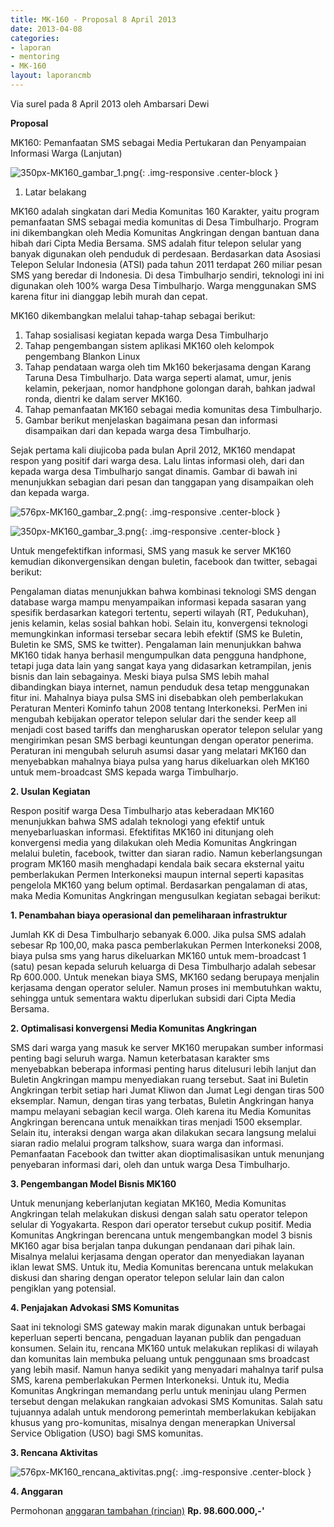 ```yaml
---
title: MK-160 - Proposal 8 April 2013
date: 2013-04-08
categories:
- laporan
- mentoring
- MK-160
layout: laporancmb
---
```


Via surel pada 8 April 2013 oleh Ambarsari Dewi 

**Proposal**

MK160: Pemanfaatan SMS sebagai Media Pertukaran dan Penyampaian Informasi Warga (Lanjutan) 


![350px-MK160_gambar_1.png](/uploads/350px-MK160_gambar_1.png){: .img-responsive .center-block }


1. Latar belakang

MK160 adalah singkatan dari Media Komunitas 160 Karakter, yaitu program pemanfaatan SMS sebagai media komunitas di Desa Timbulharjo. Program ini dikembangkan oleh Media Komunitas Angkringan dengan bantuan dana hibah dari Cipta Media Bersama. SMS adalah fitur telepon selular yang banyak digunakan oleh penduduk di perdesaan. Berdasarkan data Asosiasi Telepon Selular Indonesia (ATSI) pada tahun 2011 terdapat 260 miliar pesan SMS yang beredar di Indonesia. Di desa Timbulharjo sendiri, teknologi ini ini digunakan oleh 100% warga Desa Timbulharjo. Warga menggunakan SMS karena fitur ini dianggap lebih murah dan cepat.

MK160 dikembangkan melalui tahap-tahap sebagai berikut:

1. Tahap sosialisasi kegiatan kepada warga Desa Timbulharjo
2. Tahap pengembangan sistem aplikasi MK160 oleh kelompok pengembang Blankon Linux
3. Tahap pendataan warga oleh tim Mk160 bekerjasama dengan Karang Taruna Desa Timbulharjo. Data warga seperti alamat, umur, jenis kelamin, pekerjaan, nomor handphone golongan darah, bahkan jadwal ronda, dientri ke dalam server MK160.
4. Tahap pemanfaatan MK160 sebagai media komunitas desa Timbulharjo.
5. Gambar berikut menjelaskan bagaimana pesan dan informasi disampaikan dari dan kepada warga desa Timbulharjo.

Sejak pertama kali diujicoba pada bulan April 2012, MK160 mendapat respon yang positif dari warga desa. Lalu lintas informasi oleh, dari dan kepada warga desa Timbulharjo sangat dinamis. Gambar di bawah ini menunjukkan sebagian dari pesan dan tanggapan yang disampaikan oleh dan kepada warga. 


![576px-MK160_gambar_2.png](/uploads/576px-MK160_gambar_2.png){: .img-responsive .center-block }


![350px-MK160_gambar_3.png](/uploads/350px-MK160_gambar_3.png){: .img-responsive .center-block }

Untuk mengefektifkan informasi, SMS yang masuk ke server MK160 kemudian dikonvergensikan dengan buletin, facebook dan twitter, sebagai berikut:

Pengalaman diatas menunjukkan bahwa kombinasi teknologi SMS dengan database warga mampu menyampaikan informasi kepada sasaran yang spesifik berdasarkan kategori tertentu, seperti wilayah (RT, Pedukuhan), jenis kelamin, kelas sosial bahkan hobi. Selain itu, konvergensi teknologi memungkinkan informasi tersebar secara lebih efektif (SMS ke Buletin, Buletin ke SMS, SMS ke twitter). Pengalaman lain menunjukkan bahwa MK160 tidak hanya berhasil mengumpulkan data pengguna handphone, tetapi juga data lain yang sangat kaya yang didasarkan ketrampilan, jenis bisnis dan lain sebagainya. Meski biaya pulsa SMS lebih mahal dibandingkan biaya internet, namun penduduk desa tetap menggunakan fitur ini. Mahalnya biaya pulsa SMS ini disebabkan oleh pemberlakukan Peraturan Menteri Kominfo tahun 2008 tentang Interkoneksi. PerMen ini mengubah kebijakan operator telepon selular dari the sender keep all menjadi cost based tariffs dan mengharuskan operator telepon selular yang mengirimkan pesan SMS berbagi keuntungan dengan operator penerima. Peraturan ini mengubah seluruh asumsi dasar yang melatari MK160 dan menyebabkan mahalnya biaya pulsa yang harus dikeluarkan oleh MK160 untuk mem-broadcast SMS kepada warga Timbulharjo. 

**2. Usulan Kegiatan**

Respon positif warga Desa Timbulharjo atas keberadaan MK160 menunjukkan bahwa SMS adalah teknologi yang efektif untuk menyebarluaskan informasi. Efektifitas MK160 ini ditunjang oleh konvergensi media yang dilakukan oleh Media Komunitas Angkringan melalui buletin, facebook, twitter dan siaran radio. Namun keberlangsungan program MK160 masih menghadapi kendala baik secara eksternal yaitu pemberlakukan Permen Interkoneksi maupun internal seperti kapasitas pengelola MK160 yang belum optimal. Berdasarkan pengalaman di atas, maka Media Komunitas Angkringan mengusulkan kegiatan sebagai berikut: 

**1. Penambahan biaya operasional dan pemeliharaan infrastruktur**

Jumlah KK di Desa Timbulharjo sebanyak 6.000. Jika pulsa SMS adalah sebesar Rp 100,00, maka pasca pemberlakukan Permen Interkoneksi 2008, biaya pulsa sms yang harus dikeluarkan MK160 untuk mem-broadcast 1 (satu) pesan kepada seluruh keluarga di Desa Timbulharjo adalah sebesar Rp 600.000. Untuk menekan biaya SMS, MK160 sedang berupaya menjalin kerjasama dengan operator seluler. Namun proses ini membutuhkan waktu, sehingga untuk sementara waktu diperlukan subsidi dari Cipta Media Bersama.

**2. Optimalisasi konvergensi Media Komunitas Angkringan**

SMS dari warga yang masuk ke server MK160 merupakan sumber informasi penting bagi seluruh warga. Namun keterbatasan karakter sms menyebabkan beberapa informasi penting harus ditelusuri lebih lanjut dan Buletin Angkringan mampu menyediakan ruang tersebut. Saat ini Buletin Angkringan terbit setiap hari Jumat Kliwon dan Jumat Legi dengan tiras 500 eksemplar. Namun, dengan tiras yang terbatas, Buletin Angkringan hanya mampu melayani sebagian kecil warga. Oleh karena itu Media Komunitas Angkringan berencana untuk menaikkan tiras menjadi 1500 eksemplar. Selain itu, interaksi dengan warga akan dilakukan secara langsung melalui siaran radio melalui program talkshow, suara warga dan informasi. Pemanfaatan Facebook dan twitter akan dioptimalisasikan untuk menunjang penyebaran informasi dari, oleh dan untuk warga Desa Timbulharjo.

**3. Pengembangan Model Bisnis MK160**

Untuk menunjang keberlanjutan kegiatan MK160, Media Komunitas Angkringan telah melakukan diskusi dengan salah satu operator telepon selular di Yogyakarta. Respon dari operator tersebut cukup positif. Media Komunitas Angkringan berencana untuk mengembangkan model 3 bisnis MK160 agar bisa berjalan tanpa dukungan pendanaan dari pihak lain. Misalnya melalui kerjasama dengan operator dan menyediakan layanan iklan lewat SMS. Untuk itu, Media Komunitas berencana untuk melakukan diskusi dan sharing dengan operator telepon selular lain dan calon pengiklan yang potensial.

**4. Penjajakan Advokasi SMS Komunitas**

Saat ini teknologi SMS gateway makin marak digunakan untuk berbagai keperluan seperti bencana, pengaduan layanan publik dan pengaduan konsumen. Selain itu, rencana MK160 untuk melakukan replikasi di wilayah dan komunitas lain membuka peluang untuk penggunaan sms broadcast yang lebih masif. Namun hanya sedikit yang menyadari mahalnya tarif pulsa SMS, karena pemberlakukan Permen Interkoneksi. Untuk itu, Media Komunitas Angkringan memandang perlu untuk meninjau ulang Permen tersebut dengan melakukan rangkaian advokasi SMS Komunitas. Salah satu tujuannya adalah untuk mendorong pemerintah memberlakukan kebijakan khusus yang pro-komunitas, misalnya dengan menerapkan Universal Service Obligation (USO) bagi SMS komunitas. 

**3. Rencana Aktivitas**

![576px-MK160_rencana_aktivitas.png](/uploads/576px-MK160_rencana_aktivitas.png){: .img-responsive .center-block }

**4. Anggaran**

Permohonan [anggaran tambahan (rincian)](http://wiki.ciptamedia.org/wiki/MK-160:_Media_Komunitas_160_Karakter/Permohonan_Anggaran_Tambahan) **Rp. 98.600.000,-'**
